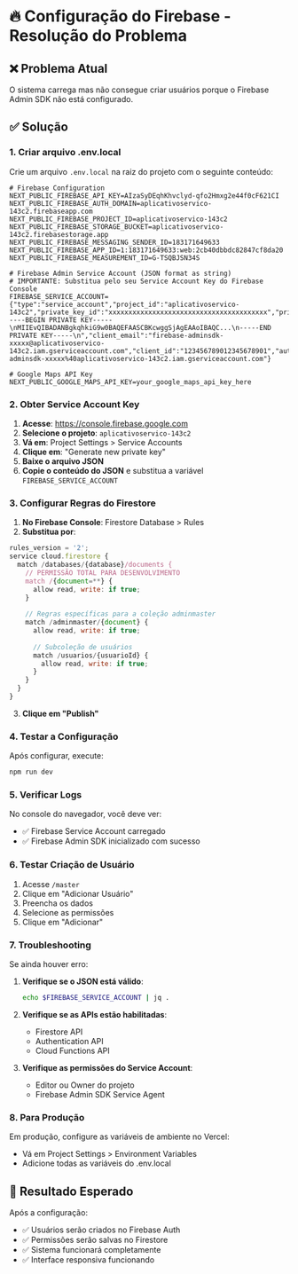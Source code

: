 # 🔥 Configuração do Firebase - Resolução do Problema

## ❌ **Problema Atual**
O sistema carrega mas não consegue criar usuários porque o Firebase Admin SDK não está configurado.

## ✅ **Solução**

### **1. Criar arquivo .env.local**

Crie um arquivo `.env.local` na raiz do projeto com o seguinte conteúdo:

```env
# Firebase Configuration
NEXT_PUBLIC_FIREBASE_API_KEY=AIzaSyDEqhKhvclyd-qfo2Hmxg2e44f0cF621CI
NEXT_PUBLIC_FIREBASE_AUTH_DOMAIN=aplicativoservico-143c2.firebaseapp.com
NEXT_PUBLIC_FIREBASE_PROJECT_ID=aplicativoservico-143c2
NEXT_PUBLIC_FIREBASE_STORAGE_BUCKET=aplicativoservico-143c2.firebasestorage.app
NEXT_PUBLIC_FIREBASE_MESSAGING_SENDER_ID=183171649633
NEXT_PUBLIC_FIREBASE_APP_ID=1:183171649633:web:2cb40dbbdc82847cf8da20
NEXT_PUBLIC_FIREBASE_MEASUREMENT_ID=G-TSQBJSN34S

# Firebase Admin Service Account (JSON format as string)
# IMPORTANTE: Substitua pelo seu Service Account Key do Firebase Console
FIREBASE_SERVICE_ACCOUNT={"type":"service_account","project_id":"aplicativoservico-143c2","private_key_id":"xxxxxxxxxxxxxxxxxxxxxxxxxxxxxxxxxxxxxxxx","private_key":"-----BEGIN PRIVATE KEY-----\nMIIEvQIBADANBgkqhkiG9w0BAQEFAASCBKcwggSjAgEAAoIBAQC...\n-----END PRIVATE KEY-----\n","client_email":"firebase-adminsdk-xxxxx@aplicativoservico-143c2.iam.gserviceaccount.com","client_id":"123456789012345678901","auth_uri":"https://accounts.google.com/o/oauth2/auth","token_uri":"https://oauth2.googleapis.com/token","auth_provider_x509_cert_url":"https://www.googleapis.com/oauth2/v1/certs","client_x509_cert_url":"https://www.googleapis.com/robot/v1/metadata/x509/firebase-adminsdk-xxxxx%40aplicativoservico-143c2.iam.gserviceaccount.com"}

# Google Maps API Key
NEXT_PUBLIC_GOOGLE_MAPS_API_KEY=your_google_maps_api_key_here
```

### **2. Obter Service Account Key**

1. **Acesse**: https://console.firebase.google.com
2. **Selecione o projeto**: `aplicativoservico-143c2`
3. **Vá em**: Project Settings > Service Accounts
4. **Clique em**: "Generate new private key"
5. **Baixe o arquivo JSON**
6. **Copie o conteúdo do JSON** e substitua a variável `FIREBASE_SERVICE_ACCOUNT`

### **3. Configurar Regras do Firestore**

1. **No Firebase Console**: Firestore Database > Rules
2. **Substitua por**:

```javascript
rules_version = '2';
service cloud.firestore {
  match /databases/{database}/documents {
    // PERMISSÃO TOTAL PARA DESENVOLVIMENTO
    match /{document=**} {
      allow read, write: if true;
    }
    
    // Regras específicas para a coleção adminmaster
    match /adminmaster/{document} {
      allow read, write: if true;
      
      // Subcoleção de usuários
      match /usuarios/{usuarioId} {
        allow read, write: if true;
      }
    }
  }
}
```

3. **Clique em "Publish"**

### **4. Testar a Configuração**

Após configurar, execute:

```bash
npm run dev
```

### **5. Verificar Logs**

No console do navegador, você deve ver:
- ✅ Firebase Service Account carregado
- ✅ Firebase Admin SDK inicializado com sucesso

### **6. Testar Criação de Usuário**

1. Acesse `/master`
2. Clique em "Adicionar Usuário"
3. Preencha os dados
4. Selecione as permissões
5. Clique em "Adicionar"

### **7. Troubleshooting**

Se ainda houver erro:

1. **Verifique se o JSON está válido**:
   ```bash
   echo $FIREBASE_SERVICE_ACCOUNT | jq .
   ```

2. **Verifique se as APIs estão habilitadas**:
   - Firestore API
   - Authentication API
   - Cloud Functions API

3. **Verifique as permissões do Service Account**:
   - Editor ou Owner do projeto
   - Firebase Admin SDK Service Agent

### **8. Para Produção**

Em produção, configure as variáveis de ambiente no Vercel:
- Vá em Project Settings > Environment Variables
- Adicione todas as variáveis do .env.local

## 🎯 **Resultado Esperado**

Após a configuração:
- ✅ Usuários serão criados no Firebase Auth
- ✅ Permissões serão salvas no Firestore
- ✅ Sistema funcionará completamente
- ✅ Interface responsiva funcionando
